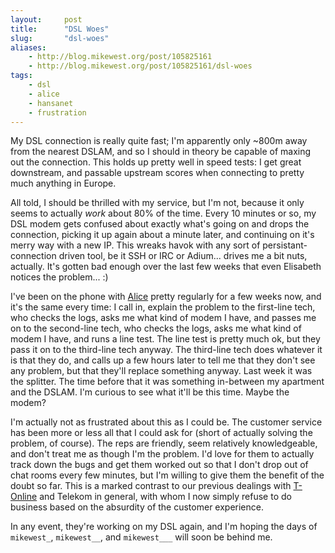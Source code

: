 ```yaml
---
layout:     post
title:      "DSL Woes"
slug:       "dsl-woes"
aliases:
    - http://blog.mikewest.org/post/105825161
    - http://blog.mikewest.org/post/105825161/dsl-woes
tags: 
    - dsl
    - alice
    - hansanet
    - frustration
---
```

My DSL connection is really quite fast; I'm apparently only ~800m away from the nearest DSLAM, and so I should in theory be capable of maxing out the connection.  This holds up pretty well in speed tests: I get great downstream, and passable upstream scores when connecting to pretty much anything in Europe.  

All told, I should be thrilled with my service, but I'm not, because it only seems to actually _work_ about 80% of the time.  Every 10 minutes or so, my DSL modem gets confused about exactly what's going on and drops the connection, picking it up again about a minute later, and continuing on it's merry way with a new IP.  This wreaks havok with any sort of persistant-connection driven tool, be it SSH or IRC or Adium... drives me a bit nuts, actually.  It's gotten bad enough over the last few weeks that even Elisabeth notices the problem... :)

I've been on the phone with [Alice][] pretty regularly for a few weeks now, and it's the same every time: I call in, explain the problem to the first-line tech, who checks the logs, asks me what kind of modem I have, and passes me on to the second-line tech, who checks the logs, asks me what kind of modem I have, and runs a line test.  The line test is pretty much ok, but they pass it on to the third-line tech anyway.  The third-line tech does whatever it is that they do, and calls up a few hours later to tell me that they don't see any problem, but that they'll replace something anyway.  Last week it was the splitter.  The time before that it was something in-between my apartment and the DSLAM.  I'm curious to see what it'll be this time.  Maybe the modem?

[Alice]: http://www.hansenet.de/index.html

I'm actually not as frustrated about this as I could be.  The customer service has been more or less all that I could ask for (short of actually solving the problem, of course).  The reps are friendly, seem relatively knowledgeable, and don't treat me as though I'm the problem.  I'd love for them to actually track down the bugs and get them worked out so that I don't drop out of chat rooms every few minutes, but I'm willing to give them the benefit of the doubt so far.  This is a marked contrast to our previous dealings with [T-Online][] and Telekom in general, with whom I now simply refuse to do business based on the absurdity of the customer experience.

[T-Online]: http://www.t-online.de/

In any event, they're working on my DSL again, and I'm hoping the days of `mikewest_`, `mikewest__`, and `mikewest___` will soon be behind me.
